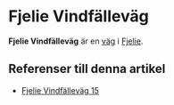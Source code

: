 # Fjelie Vindfälleväg

**Fjelie Vindfälleväg** är en [väg](väg) i [Fjelie](fjelie).

## Referenser till denna artikel

* [Fjelie Vindfälleväg 15](fjelie%20vindfälleväg%2015)
